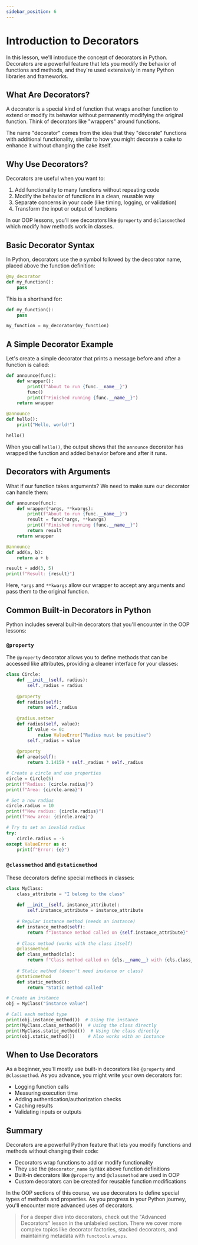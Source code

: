 ```yaml
---
sidebar_position: 6
---
```


# Introduction to Decorators

In this lesson, we'll introduce the concept of decorators in Python. Decorators are a powerful feature that lets you modify the behavior of functions and methods, and they're used extensively in many Python libraries and frameworks.

## What Are Decorators?

A decorator is a special kind of function that wraps another function to extend or modify its behavior without permanently modifying the original function. Think of decorators like "wrappers" around functions.

The name "decorator" comes from the idea that they "decorate" functions with additional functionality, similar to how you might decorate a cake to enhance it without changing the cake itself.

## Why Use Decorators?

Decorators are useful when you want to:

1. Add functionality to many functions without repeating code
2. Modify the behavior of functions in a clean, reusable way
3. Separate concerns in your code (like timing, logging, or validation)
4. Transform the input or output of functions

In our OOP lessons, you'll see decorators like `@property` and `@classmethod` which modify how methods work in classes.

## Basic Decorator Syntax

In Python, decorators use the `@` symbol followed by the decorator name, placed above the function definition:

```python
@my_decorator
def my_function():
    pass
```

This is a shorthand for:

```python
def my_function():
    pass

my_function = my_decorator(my_function)
```

## A Simple Decorator Example

Let's create a simple decorator that prints a message before and after a function is called:

```python
def announce(func):
    def wrapper():
        print(f"About to run {func.__name__}")
        func()
        print(f"Finished running {func.__name__}")
    return wrapper

@announce
def hello():
    print("Hello, world!")

hello()
```
<codapi-snippet sandbox="python" editor="python" init-delay="500">
</codapi-snippet>

When you call `hello()`, the output shows that the `announce` decorator has wrapped the function and added behavior before and after it runs.

## Decorators with Arguments

What if our function takes arguments? We need to make sure our decorator can handle them:

```python
def announce(func):
    def wrapper(*args, **kwargs):
        print(f"About to run {func.__name__}")
        result = func(*args, **kwargs)
        print(f"Finished running {func.__name__}")
        return result
    return wrapper

@announce
def add(a, b):
    return a + b

result = add(3, 5)
print(f"Result: {result}")
```
<codapi-snippet sandbox="python" editor="python" init-delay="500">
</codapi-snippet>

Here, `*args` and `**kwargs` allow our wrapper to accept any arguments and pass them to the original function.

## Common Built-in Decorators in Python

Python includes several built-in decorators that you'll encounter in the OOP lessons:

### `@property`

The `@property` decorator allows you to define methods that can be accessed like attributes, providing a cleaner interface for your classes:

```python
class Circle:
    def __init__(self, radius):
        self._radius = radius
    
    @property
    def radius(self):
        return self._radius
    
    @radius.setter
    def radius(self, value):
        if value <= 0:
            raise ValueError("Radius must be positive")
        self._radius = value
    
    @property
    def area(self):
        return 3.14159 * self._radius * self._radius

# Create a circle and use properties
circle = Circle(5)
print(f"Radius: {circle.radius}")
print(f"Area: {circle.area}")

# Set a new radius
circle.radius = 10
print(f"New radius: {circle.radius}")
print(f"New area: {circle.area}")

# Try to set an invalid radius
try:
    circle.radius = -5
except ValueError as e:
    print(f"Error: {e}")
```
<codapi-snippet sandbox="python" editor="python" init-delay="500">
</codapi-snippet>

### `@classmethod` and `@staticmethod`

These decorators define special methods in classes:

```python
class MyClass:
    class_attribute = "I belong to the class"
    
    def __init__(self, instance_attribute):
        self.instance_attribute = instance_attribute
    
    # Regular instance method (needs an instance)
    def instance_method(self):
        return f"Instance method called on {self.instance_attribute}"
    
    # Class method (works with the class itself)
    @classmethod
    def class_method(cls):
        return f"Class method called on {cls.__name__} with {cls.class_attribute}"
    
    # Static method (doesn't need instance or class)
    @staticmethod
    def static_method():
        return "Static method called"

# Create an instance
obj = MyClass("instance value")

# Call each method type
print(obj.instance_method())  # Using the instance
print(MyClass.class_method())  # Using the class directly
print(MyClass.static_method())  # Using the class directly
print(obj.static_method())     # Also works with an instance
```
<codapi-snippet sandbox="python" editor="python" init-delay="500">
</codapi-snippet>

## When to Use Decorators

As a beginner, you'll mostly use built-in decorators like `@property` and `@classmethod`. As you advance, you might write your own decorators for:

- Logging function calls
- Measuring execution time
- Adding authentication/authorization checks
- Caching results
- Validating inputs or outputs

## Summary

Decorators are a powerful Python feature that lets you modify functions and methods without changing their code:

- Decorators wrap functions to add or modify functionality
- They use the `@decorator_name` syntax above function definitions
- Built-in decorators like `@property` and `@classmethod` are used in OOP
- Custom decorators can be created for reusable function modifications

In the OOP sections of this course, we use decorators to define special types of methods and properties. As you progress in your Python journey, you'll encounter more advanced uses of decorators.

> For a deeper dive into decorators, check out the "Advanced Decorators" lesson in the unlabeled section. There we cover more complex topics like decorator factories, stacked decorators, and maintaining metadata with `functools.wraps`. 